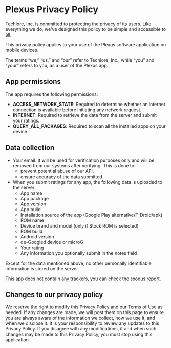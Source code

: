 # Plexus Privacy Policy

Techlore, Inc. is committed to protecting the privacy of its users. Like everything we do, we've designed this policy to be simple and accessible to all.

This privacy policy applies to your use of the Plexus software application on mobile devices.

The terms “we,” “us,” and “our” refer to Techlore, Inc., while “you” and "your" refers to you, as a user of the Plexus app.


## App permissions
The app requires the following permissions:
- **ACCESS_NETWORK_STATE**: Required to determine whether an internet connection is available before initiating any network request.
- **INTERNET**: Required to retrieve the data from the server and submit your ratings.
- **QUERY_ALL_PACKAGES**: Required to scan all the installed apps on your device.


## Data collection
- Your email. It will be used for verification purposes only and will be removed from our systems after verifying. This is done to:
  - prevent potential abuse of our API.
  - ensure accuracy of the data submitted.
- When you submit ratings for any app, the following data is uploaded to the server:
  - App name
  - App package
  - App version
  - App build
  - Installation source of the app (Google Play alternative/F-Droid/apk)
  - ROM name
  - Device brand and model (only if Stock ROM is selected)
  - ROM build
  - Android version
  - de-Googled device or microG
  - Your rating
  - Any information you optionally submit in the notes field

Except for the data mentioned above, no other personally identifiable information is stored on the server.

This app does not contain any trackers, you can check the [εxodus report](https://reports.exodus-privacy.eu.org/en/reports/tech.techlore.plexus/latest/).


## Changes to our privacy policy
We reserve the right to modify this Privacy Policy and our Terms of Use as needed. If any changes are made, we will post them on this page to ensure you are always aware of the information we collect, how we use it, and when we disclose it. It is your responsibility to review any updates to this Privacy Policy. If you disagree with any modifications, if and when such changes may be made to this Privacy Policy, you must stop using this application.

